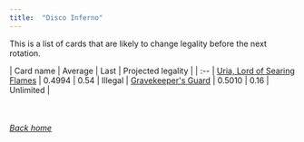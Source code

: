 ```yaml
---
title:  "Disco Inferno"
---
```


This is a list of cards that are likely to change legality before the next rotation.

| Card name | Average | Last | Projected legality |
| :-- |
[Uria, Lord of Searing Flames](https://db.ygoprodeck.com/card/?search=Uria,%20Lord%20of%20Searing%20Flames) | 0.4994 | 0.54 | Illegal |
[Gravekeeper's Guard](https://db.ygoprodeck.com/card/?search=Gravekeeper's%20Guard) | 0.5010 | 0.16 | Unlimited |

<br>

###### [Back home](index)